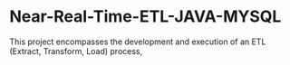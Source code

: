 # Near-Real-Time-ETL-JAVA-MYSQL
This project encompasses the development and execution of an ETL (Extract, Transform, Load) process, 
